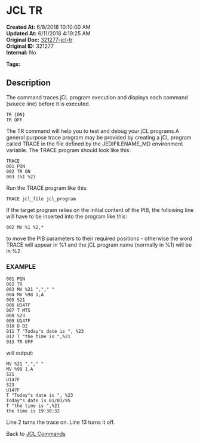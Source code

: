 # JCL TR

**Created At:** 6/8/2018 10:10:00 AM  
**Updated At:** 6/11/2018 4:19:25 AM  
**Original Doc:** [321277-jcl-tr](https://docs.jbase.com/45792-jcl/321277-jcl-tr)  
**Original ID:** 321277  
**Internal:** No  

**Tags:**
<badge text='jcl' vertical='middle' />

## Description 

The command traces jCL program execution and displays each command (source line) before it is executed.

```
TR {ON}
TR OFF
```

The TR command will help you to test and debug your jCL programs.A general purpose trace program may be provided by creating a jCL program called TRACE in the file defined by the JEDIFILENAME\_MD environment variable. The TRACE program should look like this:

```
TRACE
001 PQN
002 TR ON
003 (%1 %2)
```

Run the TRACE program like this:

```
TRACE jcl_file jcl_program
```

If the target program relies on the initial content of the PIB, the following line will have to be inserted into the program like this:

```
002 MV %1 %2,*
```

to move the PIB parameters to their required positions - otherwise the word TRACE will appear in %1 and the jCL program name (normally in %1) will be in %2.



### EXAMPLE

```
001 PQN
002 TR
003 MV %21 ","," "
004 MV %98 1,A
005 S21
006 U147F
007 T MTS
008 S23
009 U147F
010 D D2
011 T "Today"s date is ", %23
012 T "the time is ",%21
013 TR OFF
```

will output:

```
MV %21 ","," "
MV %98 1,A
S21
U147F
S23
U147F
T "Today"s date is ", %23
Today"s date is 01/01/95
T "the time is ",%21
the time is 19:30:32
```

Line 2 turns the trace on. Line 13 turns it off.



Back to [JCL Commands](./../jcl-commands)

